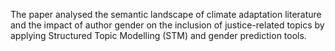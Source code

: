 The paper analysed the semantic landscape of climate adaptation literature and the impact of author gender on the inclusion of justice-related topics by applying Structured Topic Modelling (STM) and gender prediction tools.
